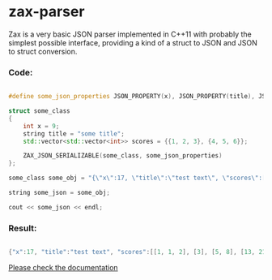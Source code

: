 # zax-parser
Zax is a very basic JSON parser implemented in C++11 with probably the simplest possible interface, providing a kind of a struct to JSON and JSON to struct conversion.

### Code:

```cpp

#define some_json_properties JSON_PROPERTY(x), JSON_PROPERTY(title), JSON_PROPERTY(scores)

struct some_class
{
    int x = 9;
    string title = "some title";
    std::vector<std::vector<int>> scores = {{1, 2, 3}, {4, 5, 6}};

    ZAX_JSON_SERIALIZABLE(some_class, some_json_properties)
};

some_class some_obj = "{\"x\":17, \"title\":\"test text\", \"scores\":[[1, 1, 2], [3], [5, 8], [13, 21]]}";

string some_json = some_obj;

cout << some_json << endl;

```
### Result:

```cpp

{"x":17, "title":"test text", "scores":[[1, 1, 2], [3], [5, 8], [13, 21]]}

```

[Please check the documentation](https://tamask1s.github.io/zax-parser/index.html)

